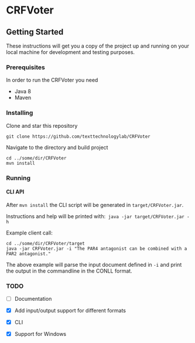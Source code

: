 # CRFVoter

## Getting Started
These instructions will get you a copy of the project up and running on your local machine for development and testing purposes.

### Prerequisites
In order to run the CRFVoter you need
* Java 8
* Maven

### Installing
Clone and star this repository
```
git clone https://github.com/texttechnologylab/CRFVoter
```
Navigate to the directory and build project
```
cd ../some/dir/CRFVoter
mvn install
```

### Running

#### CLI API
After ```mvn install``` the CLI script will be generated in ```target/CRFVoter.jar```.

Instructions and help will be printed with:  ```java -jar target/CRFVoter.jar -h```

Example client call:
```
cd ../some/dir/CRFVoter/target
java -jar CRFVoter.jar -i "The PAR4 antagonist can be combined with a PAR2 antagonist."
```

The above example will parse the input document defined in ```-i``` and print the output in the commandline in the CONLL format.


### TODO
- [ ] Documentation
- [x] Add input/output support for different formats
- [x] CLI
- [x] Support for Windows

